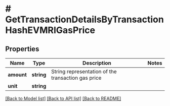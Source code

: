 # # GetTransactionDetailsByTransactionHashEVMRIGasPrice

## Properties

Name | Type | Description | Notes
------------ | ------------- | ------------- | -------------
**amount** | **string** | String representation of the transaction gas price |
**unit** | **string** |  |

[[Back to Model list]](../../README.md#models) [[Back to API list]](../../README.md#endpoints) [[Back to README]](../../README.md)
